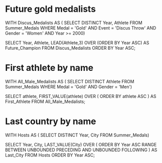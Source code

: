 # Future gold medalists
WITH Discus_Medalists AS (
  SELECT DISTINCT
    Year,
    Athlete
  FROM Summer_Medals
  WHERE Medal = 'Gold'
    AND Event = 'Discus Throw'
    AND Gender = 'Women'
    AND Year >= 2000)

SELECT
  Year,
  Athlete,
  LEAD(Athlete,3) OVER (ORDER BY Year ASC) AS Future_Champion
FROM Discus_Medalists
ORDER BY Year ASC;

# First athlete by name
WITH All_Male_Medalists AS (
  SELECT DISTINCT
    Athlete
  FROM Summer_Medals
  WHERE Medal = 'Gold'
    AND Gender = 'Men')

SELECT
  athlete,
  FIRST_VALUE(athlete) OVER (
    ORDER BY athlete ASC
  ) AS First_Athlete
FROM All_Male_Medalists;

# Last country by name
WITH Hosts AS (
  SELECT DISTINCT Year, City
    FROM Summer_Medals)

SELECT
  Year,
  City,
  LAST_VALUE(City) OVER (
   ORDER BY Year ASC
   RANGE BETWEEN
     UNBOUNDED PRECEDING AND
     UNBOUNDED FOLLOWING
  ) AS Last_City
FROM Hosts
ORDER BY Year ASC;